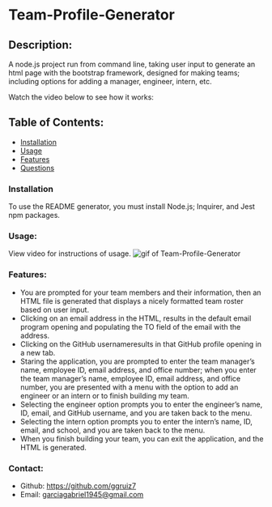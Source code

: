 # Team-Profile-Generator

## Description:

A node.js project run from command line, taking user input to generate an html page with the bootstrap framework, designed for making teams; including options for adding a manager, engineer, intern, etc.

Watch the video below to see how it works:

## Table of Contents:

- [Installation](#installation)
- [Usage](#usage)
- [Features](#features)
- [Questions](#questions)

### Installation

To use the README generator, you must install Node.js; Inquirer, and Jest npm packages.

### Usage:

View video for instructions of usage.
![gif of Team-Profile-Generator](./gif/Team-Profile-Generator.gif)

### Features:

- You are prompted for your team members and their information, then an HTML file is generated that displays a nicely formatted team roster based on user input.
- Clicking on an email address in the HTML, results in the default email program opening and populating the TO field of the email with the address.
- Clicking on the GitHub usernameresults in that GitHub profile opening in a new tab.
- Staring the application, you are prompted to enter the team manager’s name, employee ID, email address, and office number; when you enter the team manager’s name, employee ID, email address, and office number, you are presented with a menu with the option to add an engineer or an intern or to finish building my team.
- Selecting the engineer option prompts you to enter the engineer’s name, ID, email, and GitHub username, and you are taken back to the menu.
- Selecting the intern option prompts you to enter the intern’s name, ID, email, and school, and you are taken back to the menu.
- When you finish building your team, you can exit the application, and the HTML is generated.

### Contact:

- Github: https://github.com/ggruiz7
- Email: garciagabriel1945@gmail.com
